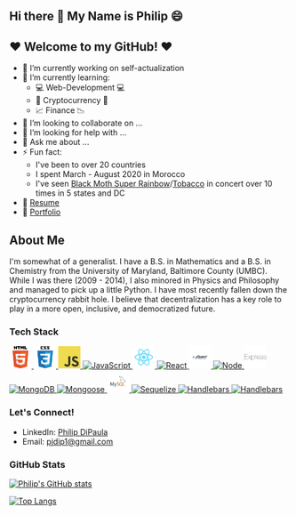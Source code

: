 ## Hi there 👋 My Name is Philip 😄
## ❤ Welcome to my GitHub! ❤

<!--
**pjdip/pjdip** is a ✨ _special_ ✨ repository because its `README.md` (this file) appears on your GitHub profile.
-->

- 🔭 I’m currently working on self-actualization
- 🌱 I’m currently learning:
  - 💻 Web-Development 💻
  - 🤑 Cryptocurrency 🤑
  - 📈 Finance 📉
- 👯 I’m looking to collaborate on ...
- 🤔 I’m looking for help with ...
- 💬 Ask me about ...
- ⚡ Fun fact: 
  - I've been to over 20 countries
  - I spent March - August 2020 in Morocco
  - I've seen <a href='https://blackmothsuperrainbow.bandcamp.com/music' target="_blank">Black Moth Super Rainbow</a>/<a href="https://www.npr.org/2019/09/26/764812372/tobacco" target="_blank">Tobacco</a> in concert over 10 times in 5 states and DC
- 📄 <a href="https://pjdip.github.io/Portfolio/assets/Resume_Philip_DiPaula.pdf">Resume</a>
- 🎨 <a href="https://pjdip.github.io/Portfolio/" target="_blank">Portfolio</a>

## About Me

I'm somewhat of a generalist. I have a B.S. in Mathematics and a B.S. in Chemistry from the University of Maryland, Baltimore County (UMBC). While I was there (2009 - 2014), I also minored in Physics and Philosophy and managed to pick up a little Python. I have most recently fallen down the cryptocurrency rabbit hole. I believe that decentralization has a key role to play in a more open, inclusive, and democratized future.

### Tech Stack

<a href='https://developer.mozilla.org/en-US/docs/Web/Guide/HTML/HTML5'>
  <img alt="HTML5" width="40px" src="https://raw.githubusercontent.com/github/explore/80688e429a7d4ef2fca1e82350fe8e3517d3494d/topics/html/html.png" />
</a>

<a align=left href='https://developer.mozilla.org/en-US/docs/Web/CSS'>
  <img alt="CSS3" width="40px" src="https://raw.githubusercontent.com/github/explore/80688e429a7d4ef2fca1e82350fe8e3517d3494d/topics/css/css.png" />
</a>

<a align=left href='https://www.javascript.com/'>
  <img alt="JavaScript" width="40x" src="https://raw.githubusercontent.com/github/explore/80688e429a7d4ef2fca1e82350fe8e3517d3494d/topics/javascript/javascript.png" />
</a>

<a align=left href='https://www.python.org/'>
  <img alt="JavaScript" width="40x" src="https://camo.githubusercontent.com/888e388801f947dec7c3d843942c277af25fe2b1aed1821542c4e711f210312a/68747470733a2f2f75706c6f61642e77696b696d656469612e6f72672f77696b6970656469612f636f6d6d6f6e732f7468756d622f632f63332f507974686f6e2d6c6f676f2d6e6f746578742e7376672f37363870782d507974686f6e2d6c6f676f2d6e6f746578742e7376672e706e67" />
</a>

<a align=left href='https://reactjs.org/'>
  <img alt="React" width="40px" src="https://raw.githubusercontent.com/github/explore/80688e429a7d4ef2fca1e82350fe8e3517d3494d/topics/react/react.png" />
</a>

<a align=left href='https://getbootstrap.com/'>
  <img alt="React" width="40px" src="https://tse3.mm.bing.net/th?id=OIP.mNLHMt-PM0iPB52LqWOBAgHaHd&pid=Api" />
</a>

<a align=left href='https://jquery.com/'>
  <img alt="jQuery" width="40x" src="https://raw.githubusercontent.com/github/explore/80688e429a7d4ef2fca1e82350fe8e3517d3494d/topics/jquery/jquery.png" />
</a>

<a align=left href='https://nodejs.org/en/'>
  <img alt="Node" width="40px" height="40px" src="https://tse4.mm.bing.net/th?id=OIP.Yhe1R94CIotr2se7Wf6TQQAAAA&pid=Api" />
</a>

<a align=left href='https://expressjs.com/'>
  <img alt="Express" width="40px" src="https://raw.githubusercontent.com/github/explore/80688e429a7d4ef2fca1e82350fe8e3517d3494d/topics/express/express.png" />
</a>

<a align=left href='https://www.mongodb.com/2'>
  <img alt="MongoDB" width="40px" src="https://tse3.mm.bing.net/th?id=OIP.NudVvrRpz5DTK_861m0jeQHaHa&pid=Api" />
</a>

<a align=left href='https://mongoosejs.com/'>
  <img alt="Mongoose" width="40px" src="https://tse4.mm.bing.net/th?id=OIP.pGOWYuER4rqSvo-G190tcwAAAA&pid=Api" />
</a>

<a align=left href='https://www.mysql.com/'>
  <img alt="mySQL" width="40px" src="https://raw.githubusercontent.com/github/explore/80688e429a7d4ef2fca1e82350fe8e3517d3494d/topics/mysql/mysql.png" />
</a>

<a align=left href='https://sequelize.org/'>
  <img alt="Sequelize" width="40px" src="https://avatars.githubusercontent.com/u/3591786?s=200&v=4" />
</a>

<a align=left href='https://handlebarsjs.com/'>
  <img alt="Handlebars" width="40px" src="https://tse1.mm.bing.net/th?id=OIP.B-F85R5Mwvu3n7sF2y9-ggHaHa&pid=Api" />
</a>

<a align=left href='https://www.chartjs.org/'>
  <img alt="Handlebars" width="40px" src="https://avatars.githubusercontent.com/u/10342521?s=200&v=4" />
</a>

### Let's Connect!

- LinkedIn: <a href="https://www.linkedin.com/in/philip-pj-dipaula/" target="_blank">Philip DiPaula</a>
- Email: <a href="mailto:pjdip1@gmail.com" target="_blank">pjdip1@gmail.com</a>

### GitHub Stats

[![Philip's GitHub stats](https://github-readme-stats.vercel.app/api?username=pjdip&show_icons=true&theme=react)](https://github.com/anuraghazra/github-readme-stats)

[![Top Langs](https://github-readme-stats.vercel.app/api/top-langs/?username=pjdip)](https://github.com/anuraghazra/github-readme-stats)
